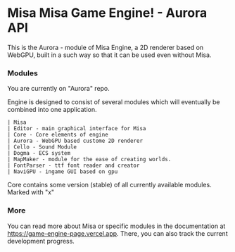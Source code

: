 # Misa Misa Game Engine! - Aurora API

This is the Aurora - module of Misa Engine, a 2D renderer based on WebGPU, built in a such way so that it can be used even without Misa.

### Modules

You are currently on "Aurora" repo.

Engine is designed to consist of several modules which will eventually be combined into one application.

```
| Misa
| Editor - main graphical interface for Misa
| Core - Core elements of engine
| Aurora - WebGPU based custome 2D renderer
| Cello - Sound Module
| Dogma - ECS system
| MapMaker - module for the ease of creating worlds.
| FontParser - ttf font reader and creator
| NaviGPU - ingame GUI based on gpu
```

Core contains some version (stable) of all currently available modules. Marked with "x"

### More

You can read more about Misa or specific modules in the documentation at https://game-engine-page.vercel.app. There, you can also track the current development progress.
